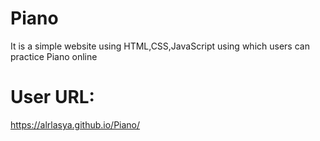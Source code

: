 # Piano
It is a simple website using HTML,CSS,JavaScript using which users can practice Piano online
# User URL:
https://alrlasya.github.io/Piano/
